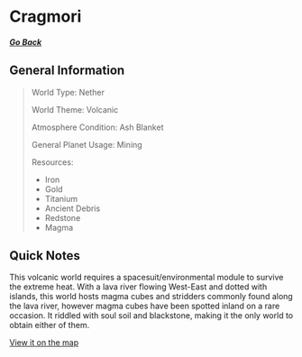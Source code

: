 # Cragmori

##### [Go Back](/wiki/space#planets)

## General Information

> World Type: Nether
>
> World Theme: Volcanic
>
> Atmosphere Condition: Ash Blanket
>
> General Planet Usage: Mining
>
> Resources:
> - Iron
> - Gold
> - Titanium
> - Ancient Debris
> - Redstone
> - Magma

## Quick Notes

This volcanic world requires a spacesuit/environmental module to survive the extreme heat. With a lava river flowing West-East and dotted with islands, this world hosts magma cubes and stridders commonly found along the lava river, however magma cubes have been spotted inland on a rare occasion. It riddled with soul soil and blackstone, making it the only world to obtain either of them. 

[View it on the map](https://dynmap.starlegacy.net/?worldname=Cragmori)
